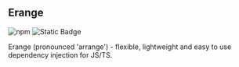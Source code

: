 ## Erange

![npm](https://img.shields.io/npm/v/erange?style=for-the-badge&color=blue)
![Static Badge](https://img.shields.io/badge/license-mit-brightgreen?style=for-the-badge)

Erange (pronounced 'arrange') - flexible, lightweight and easy to use dependency injection for JS/TS.
